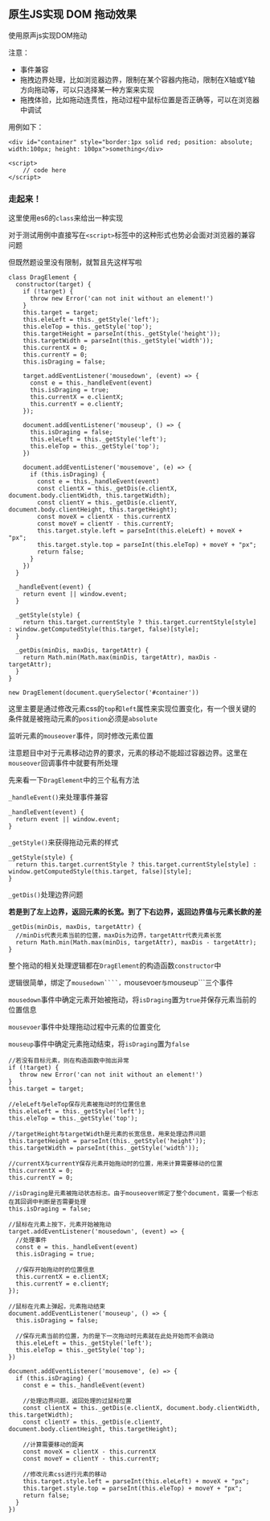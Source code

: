 ## 原生JS实现 DOM 拖动效果

使用原声js实现DOM拖动   

注意：  
- 事件兼容
- 拖拽边界处理，比如浏览器边界，限制在某个容器内拖动，限制在X轴或Y轴方向拖动等，可以只选择某一种方案来实现
- 拖拽体验，比如拖动连贯性，拖动过程中鼠标位置是否正确等，可以在浏览器中调试   

用例如下：

```
<div id="container" style="border:1px solid red; position: absolute; width:100px; height: 100px">something</div>

<script>
    // code here
</script>
```

### 走起来！

这里使用es6的```class```来给出一种实现   

对于测试用例中直接写在```<script>```标签中的这种形式也势必会面对浏览器的兼容问题   

但既然题设里没有限制，就暂且先这样写啦

```
class DragElement {
  constructor(target) {
    if (!target) {
      throw new Error('can not init without an element!')
    }
    this.target = target;
    this.eleLeft = this._getStyle('left');
    this.eleTop = this._getStyle('top');
    this.targetHeight = parseInt(this._getStyle('height'));
    this.targetWidth = parseInt(this._getStyle('width'));
    this.currentX = 0;
    this.currentY = 0;
    this.isDraging = false;

    target.addEventListener('mousedown', (event) => {
      const e = this._handleEvent(event)
      this.isDraging = true;
      this.currentX = e.clientX;
      this.currentY = e.clientY;
    });

    document.addEventListener('mouseup', () => {
      this.isDraging = false;
      this.eleLeft = this._getStyle('left');
      this.eleTop = this._getStyle('top');
    })

    document.addEventListener('mousemove', (e) => {
      if (this.isDraging) {
        const e = this._handleEvent(event)
        const clientX = this._getDis(e.clientX, document.body.clientWidth, this.targetWidth);
        const clientY = this._getDis(e.clientY, document.body.clientHeight, this.targetHeight);
        const moveX = clientX - this.currentX
        const moveY = clientY - this.currentY;
        this.target.style.left = parseInt(this.eleLeft) + moveX + "px";
        this.target.style.top = parseInt(this.eleTop) + moveY + "px";
        return false;
      }
    })
  }

  _handleEvent(event) {
    return event || window.event;
  }

  _getStyle(style) {
    return this.target.currentStyle ? this.target.currentStyle[style] : window.getComputedStyle(this.target, false)[style];
  }

  _getDis(minDis, maxDis, targetAttr) {
    return Math.min(Math.max(minDis, targetAttr), maxDis - targetAttr);
  }
}

new DragElement(document.querySelector('#container'))

```

这里主要是通过修改元素css的```top```和```left```属性来实现位置变化，有一个很关键的条件就是被拖动元素的```position```必须是```absolute```   

监听元素的```mouseover```事件，同时修改元素位置   

注意题目中对于元素移动边界的要求，元素的移动不能超过容器边界。这里在```mouseover```回调事件中就要有所处理


先来看一下```DragElement```中的三个私有方法   

```_handleEvent()```来处理事件兼容   

```
_handleEvent(event) {
  return event || window.event;
}
```  

```_getStyle()```来获得拖动元素的样式  

```
_getStyle(style) {
  return this.target.currentStyle ? this.target.currentStyle[style] : window.getComputedStyle(this.target, false)[style];
}
```

```_getDis()```处理边界问题   

**若是到了左上边界，返回元素的长宽。到了下右边界，返回边界值与元素长款的差**   

```
_getDis(minDis, maxDis, targetAttr) {
  //minDis代表元素当前的位置，maxDis为边界，targetAttr代表元素长宽
  return Math.min(Math.max(minDis, targetAttr), maxDis - targetAttr);
}
```   

整个拖动的相关处理逻辑都在```DragElement```的构造函数```constructor```中   

逻辑很简单，绑定了```mousedown````，```mousevoer```与```mouseup```三个事件   

```mousedown```事件中确定元素开始被拖动，将```isDraging```置为```true```并保存元素当前的位置信息   

```mousevoer```事件中处理拖动过程中元素的位置变化   

```mouseup```事件中确定元素拖动结束，将```isDraging```置为```false```  

```
//若没有目标元素，则在构造函数中抛出异常
if (!target) {
   throw new Error('can not init without an element!')
}
this.target = target;

//eleLeft与eleTop保存元素被拖动时的位置信息
this.eleLeft = this._getStyle('left');
this.eleTop = this._getStyle('top');

//targetHeight与targetWidth是元素的长宽信息，用来处理边界问题
this.targetHeight = parseInt(this._getStyle('height'));
this.targetWidth = parseInt(this._getStyle('width'));

//currentX与currentY保存元素开始拖动时的位置，用来计算需要移动的位置
this.currentX = 0;
this.currentY = 0;

//isDraging是元素被拖动状态标志。由于mouseover绑定了整个document，需要一个标志在其回调中判断是否需要处理
this.isDraging = false;

//鼠标在元素上按下，元素开始被拖动
target.addEventListener('mousedown', (event) => {
  //处理事件
  const e = this._handleEvent(event)
  this.isDraging = true;
  
  //保存开始拖动时的位置信息
  this.currentX = e.clientX;
  this.currentY = e.clientY;
});

//鼠标在元素上弹起，元素拖动结束
document.addEventListener('mouseup', () => {
  this.isDraging = false;
  
  //保存元素当前的位置，为的是下一次拖动时元素就在此处开始而不会跳动
  this.eleLeft = this._getStyle('left');
  this.eleTop = this._getStyle('top');
})

document.addEventListener('mousemove', (e) => {
  if (this.isDraging) {
    const e = this._handleEvent(event)
    
    //处理边界问题，返回处理的过鼠标位置
    const clientX = this._getDis(e.clientX, document.body.clientWidth, this.targetWidth);
    const clientY = this._getDis(e.clientY, document.body.clientHeight, this.targetHeight);
    
    //计算需要移动的距离
    const moveX = clientX - this.currentX
    const moveY = clientY - this.currentY;
    
    //修改元素css进行元素的移动
    this.target.style.left = parseInt(this.eleLeft) + moveX + "px";
    this.target.style.top = parseInt(this.eleTop) + moveY + "px";
    return false;
  }
})
``` 

